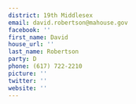 ```yaml
---
district: 19th Middlesex
email: david.robertson@mahouse.gov
facebook: ''
first_name: David
house_url: ''
last_name: Robertson
party: D
phone: (617) 722-2210
picture: ''
twitter: ''
website: ''
---
```

